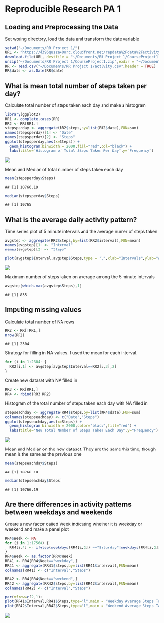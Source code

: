 # Reproducible Research PA 1

## Loading and Preprocessing the Data

Set woring directory, load the data and transform the date variable


```r
setwd("~/Documents/RR Project 1/")
URL <- "https://d396qusza40orc.cloudfront.net/repdata%2Fdata%2Factivity.zip"
download.file(URL, destfile = "~/Documents/RR Project 1/CourseProject1.zip")
unzip("~/Documents/RR Project 1/CourseProject1.zip",exdir = "~/Documents/RR Project 1")
RR <- read.csv("~/Documents/RR Project 1/activity.csv",header = TRUE)
RR$date <- as.Date(RR$date)
```

## What is mean total number of steps taken per day?

Calculate total number of steps taken each day and make a histogram

```r
library(ggplot2)
RR1 <- complete.cases(RR)
RR2 <- RR[RR1,]
stepsperday <- aggregate(RR2$steps,by=list(RR2$date),FUN=sum)
names(stepsperday)[1] <- "Date"
names(stepsperday)[2] <- "Steps"
ggplot(stepsperday,aes(x=Steps)) +
  geom_histogram(binwidth = 2000,fill="red",col="black") +
  labs(title="Histogram of Total Steps Taken Per Day",y="Frequency")
```

![](PA1_template_files/figure-html/unnamed-chunk-2-1.png)<!-- -->

Mean and Median of total number of steps taken each day

```r
mean(stepsperday$Steps)
```

```
## [1] 10766.19
```

```r
median(stepsperday$Steps)
```

```
## [1] 10765
```

## What is the average daily activity pattern?

Time series plot of 5 minute intervals and the average numer of steps taken

```r
avgstep <- aggregate(RR2$steps,by=list(RR2$interval),FUN=mean)
names(avgstep)[1] <- "Interval"
names(avgstep)[2] <- "Steps"

plot(avgstep$Interval,avgstep$Steps,type = "l",xlab="Intervals",ylab="Average Steps Taken",main="Average Steps Taken Per Interval")
```

![](PA1_template_files/figure-html/unnamed-chunk-4-1.png)<!-- -->

Maximum number of steps taken on average among the 5 minute intervals

```r
avgstep[which.max(avgstep$Steps),1]
```

```
## [1] 835
```

## Imputing missing values
Calculate total number of NA rows

```r
RR2 <- RR[!RR1,]
nrow(RR2)
```

```
## [1] 2304
```
Strategy for filling in NA values. I used the mean for each interval.

```r
for (i in 1:2304) {
  RR2[i,1] <- avgstep[avgstep$Interval==RR2[i,3],2]
}
```
Create new dataset with NA filled in

```r
RR3 <- RR[RR1,]
RR4 <- rbind(RR3,RR2)
```
Histogram of the total number of steps taken each day with NA filled in

```r
stepseachday <- aggregate(RR4$steps,by=list(RR4$date),FUN=sum)
colnames(stepseachday) <- c("Date","Steps")
ggplot(stepseachday,aes(x=Steps)) +
  geom_histogram(binwidth = 2000,color="black",fill="red") +
  labs(title="New Total Number of Steps Taken Each Day",y="Frequency")
```

![](PA1_template_files/figure-html/unnamed-chunk-9-1.png)<!-- -->

Mean and Median on the new dataset. They are the same this time, though mean is the same as the previous one.

```r
mean(stepseachday$Steps)
```

```
## [1] 10766.19
```

```r
median(stepseachday$Steps)
```

```
## [1] 10766.19
```

## Are there differences in activity patterns between weekdays and weekends
Create a new factor called Week indicating whether it is weekday or weekend and make a panel plot

```r
RR4$Week <- NA
for (i in 1:17568) {
  RR4[i,4] <- ifelse(weekdays(RR4[i,2]) =="Saturday"|weekdays(RR4[i,2])=="Sunday","weekend","weekday")
}
RR4$Week <- as.factor(RR4$Week)
RR41 <- RR4[RR4$Week=="weekday",]
RR41 <- aggregate(RR41$steps,by=list(RR41$interval),FUN=mean)
colnames(RR41) <- c("Interval","Steps")

RR42 <- RR4[RR4$Week=="weekend",]
RR42 <- aggregate(RR42$steps,by=list(RR42$interval),FUN=mean)
colnames(RR42) <- c("Interval","Steps")

par(mfrow=c(2,1))
plot(RR41$Interval,RR41$Steps,type="l",main = "Weekday Average Steps Taken Per Interval",xlab="Interval",ylab = "Steps")
plot(RR42$Interval,RR42$Steps,type="l",main = "Weekend Average Steps Taken Per Interval",xlab = "Interval",ylab = "Steps")
```

![](PA1_template_files/figure-html/unnamed-chunk-11-1.png)<!-- -->
